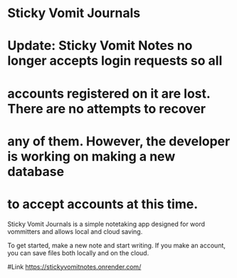 # Sticky Vomit Journals

# Update: Sticky Vomit Notes no longer accepts login requests so all 
# accounts registered on it are lost. There are no attempts to recover
# any of them. However, the developer is working on making a new database
# to accept accounts at this time. 

Sticky Vomit Journals is a simple notetaking app designed for word vommitters and allows local and cloud saving. 

To get started, make a new note and start writing. If you make an account, you can save files both locally and on the cloud.

#Link
https://stickyvomitnotes.onrender.com/
